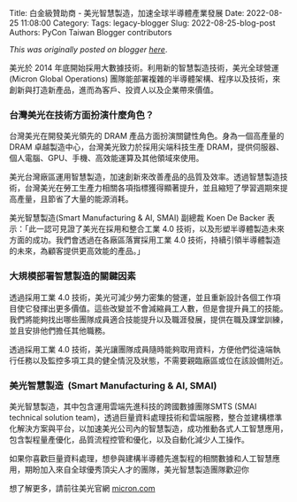 Title: 白金級贊助商 - 美光智慧製造，加速全球半導體產業發展
Date: 2022-08-25 11:08:00
Category:
Tags: legacy-blogger
Slug: 2022-08-25-blog-post
Authors: PyCon Taiwan Blogger contributors

*This was originally posted on blogger [here](https://pycontw.blogspot.com/2022/08/blog-post.html)*.

<!--more-->

美光於 2014 年底開始採用大數據技術。利用新的智慧製造技術，美光全球營運 (Micron Global Operations) 團隊能部署複雜的半導體架構、程序以及技術，來創新與打造新產品，進而為客戶、投資人以及企業帶來價值。

### **台灣美光在技術方面扮演什麼角色？**

台灣美光在開發美光領先的 DRAM 產品方面扮演關鍵性角色。身為一個高產量的 DRAM 卓越製造中心，台灣美光致力於採用尖端科技生產 DRAM，提供伺服器、個人電腦、GPU、手機、高效能運算及其他領域來使用。

美光台灣廠區運用智慧製造，加速創新來改善產品的品質及效率。透過智慧製造技術，台灣美光在勞工生產力相關各項指標獲得顯著提升，並且縮短了學習週期來提高產量，且節省了大量的能源消耗。

美光智慧製造(Smart Manufacturing & AI, SMAI) 副總裁 Koen De Backer 表示：「此一認可見證了美光在採用和整合工業 4.0 技術，以及形塑半導體製造未來方面的成功。我們會透過在各廠區落實採用工業 4.0 技術，持續引領半導體製造的未來，為顧客提供更高效能的產品。」

### **大規模部署智慧製造的關鍵因素**

透過採用工業 4.0 技術，美光可減少勞力密集的營運，並且重新設計各個工作項目使它發揮出更多價值。這些改變並不會減縮員工人數，但是會提升員工的技能。我們將能夠找出哪些團隊成員適合技能提升以及職涯發展，提供在職及課堂訓練，並且安排他們擔任其他職務。

透過採用工業 4.0 技術，美光讓團隊成員隨時能夠取用資料，方便他們從遠端執行任務以及監控多項工具的健全情況及狀態，不需要親臨廠區或位在該設備附近。

### **美光智慧製造  (Smart Manufacturing & AI, SMAI)**

美光智慧製造，其中包含運用雲端先進科技的跨國數據團隊SMTS (SMAI technical solution team)，透過巨量資料處理技術和雲端服務，整合並建構標準化解決方案與平台，以加速美光公司內的智慧製造，成功推動各式人工智慧應用，包含製程量產優化，品質流程控管和優化，以及自動化減少人工操作。

如果你喜歡巨量資料處理，想參與建構半導體先進製程的相關數據和人工智慧應用，期盼加入來自全球優秀頂尖人才的團隊，美光智慧製造團隊歡迎你

想了解更多，請前往美光官網 [micron.com](http://micron.com)
